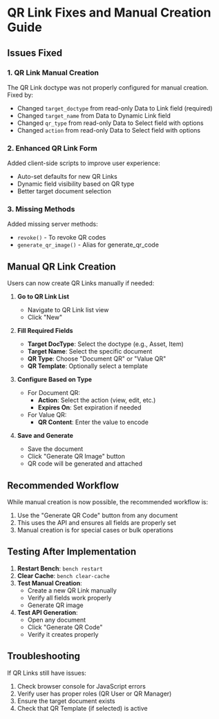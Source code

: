 # QR Link Fixes and Manual Creation Guide

## Issues Fixed

### 1. QR Link Manual Creation
The QR Link doctype was not properly configured for manual creation. Fixed by:
- Changed `target_doctype` from read-only Data to Link field (required)
- Changed `target_name` from Data to Dynamic Link field
- Changed `qr_type` from read-only Data to Select field with options
- Changed `action` from read-only Data to Select field with options

### 2. Enhanced QR Link Form
Added client-side scripts to improve user experience:
- Auto-set defaults for new QR Links
- Dynamic field visibility based on QR type
- Better target document selection

### 3. Missing Methods
Added missing server methods:
- `revoke()` - To revoke QR codes
- `generate_qr_image()` - Alias for generate_qr_code

## Manual QR Link Creation

Users can now create QR Links manually if needed:

1. **Go to QR Link List**
   - Navigate to QR Link list view
   - Click "New"

2. **Fill Required Fields**
   - **Target DocType**: Select the doctype (e.g., Asset, Item)
   - **Target Name**: Select the specific document
   - **QR Type**: Choose "Document QR" or "Value QR"
   - **QR Template**: Optionally select a template

3. **Configure Based on Type**
   - For Document QR:
     - **Action**: Select the action (view, edit, etc.)
     - **Expires On**: Set expiration if needed
   - For Value QR:
     - **QR Content**: Enter the value to encode

4. **Save and Generate**
   - Save the document
   - Click "Generate QR Image" button
   - QR code will be generated and attached

## Recommended Workflow

While manual creation is now possible, the recommended workflow is:
1. Use the "Generate QR Code" button from any document
2. This uses the API and ensures all fields are properly set
3. Manual creation is for special cases or bulk operations

## Testing After Implementation

1. **Restart Bench**: `bench restart`
2. **Clear Cache**: `bench clear-cache`
3. **Test Manual Creation**:
   - Create a new QR Link manually
   - Verify all fields work properly
   - Generate QR image
4. **Test API Generation**:
   - Open any document
   - Click "Generate QR Code"
   - Verify it creates properly

## Troubleshooting

If QR Links still have issues:
1. Check browser console for JavaScript errors
2. Verify user has proper roles (QR User or QR Manager)
3. Ensure the target document exists
4. Check that QR Template (if selected) is active
